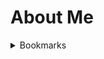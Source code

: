 # About Me


<details>
  <summary>Bookmarks</summary>

## Frontend

- https://gist.github.com/sarahatherbest/7ab61d18081d9b8179e09306cf9680df

## Data Science

- https://gist.github.com/sarahatherbest/f09c5a5e433aff11fb14126a3ad42531
- https://gist.github.com/sarahatherbest/6e7cadd5d7d527bca976cb37105ca442
- https://gist.github.com/sarahatherbest/71c6e99a75d8eec770b1d47b14f1ebfc
- https://gist.github.com/sarahatherbest/8cfd907027d4e95508dd27274f98691c

</details>
